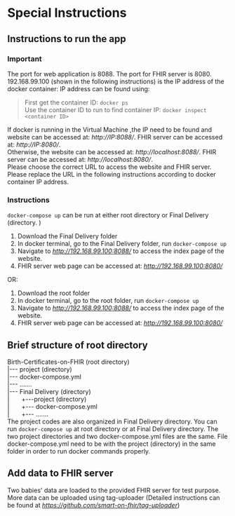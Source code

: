 Special Instructions 
===================


## Instructions to run the app
### Important
The port for web application is 8088. The port for FHIR server is 8080.      
192.168.99.100  (shown in the following instructions) is the IP address of the docker container: IP address can be found using:      

> First get the container ID:  ```docker ps```            
> Use the container ID to run to find container IP: ```docker inspect <container ID> ```

         
If docker is running in the Virtual Machine ,the IP need to be found and website can be accessed at: *http://IP:8088/*. FHIR server can be accessed at: *http://IP:8080/*.    
Otherwise, the website can be accessed at: *http://localhost:8088/*. FHIR server can be accessed at: *http://localhost:8080/*.    
Please choose the correct URL to access the website and FHIR server. Please replace the URL in the following instructions according to docker container IP address.    
### Instructions
```docker-compose up``` can be run at either root directory or Final Delivery (directory. )
1. Download the Final Delivery folder
2. In docker terminal, go to the Final Delivery folder, run ```docker-compose up```
3. Navigate to *http://192.168.99.100:8088/* to access the index page of the website.
4. FHIR server web page can be accessed at: *http://192.168.99.100:8080/*

OR:
1. Download the root folder
2. In docker terminal, go to the root folder, run ```docker-compose up```
3. Navigate to *http://192.168.99.100:8088/* to access the index page of the website.
4. FHIR server web page can be accessed at: *http://192.168.99.100:8080/*      

## Brief structure of root directory
Birth-Certificates-on-FHIR (root directory)   
|--- project (directory)    
|--- docker-compose.yml     
|--- .......        
|--- Final Delivery (directory)     
|  &nbsp;&nbsp;  &nbsp;&nbsp;  +---project (directory)     
|   &nbsp;&nbsp;  &nbsp;&nbsp; +--- docker-compose.yml     
|   &nbsp;&nbsp;  &nbsp;&nbsp; +--- .......         
The project codes are also organized in Final Delivery directory. You can run ```docker-compose up``` at root directory or at Final Delivery directory. The two project directories and two docker-compose.yml files are the same. File docker-compose.yml need to be with the project (directory) in the same folder in order to run docker commands properly.     
## Add data to FHIR server
Two babies' data are loaded to the provided FHIR server for test purpose. More data can be uploaded using tag-uploader	(Detailed instructions	can be found at	*https://github.com/smart-on-fhir/tag-uploader*)   

